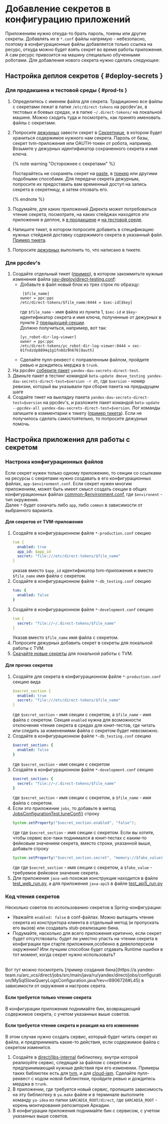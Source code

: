 # Добавление секретов в конфигурацию приложений

Приложениям нужно откуда-то брать пароль, токены или другие секреты. Добавлять их в `*.conf` файлы напрямую - небезопасно,
поэтому в конфигурационные файлы добавляется только ссылка на ресурс, откуда можно будет взять секрет во время работы приложения.
А сам ресурс привозится на машину специально обученными роботами. Для добавления нового секрета нужно сделать следующее:

## Настройка деплоя секретов { #deploy-secrets }

### Для продакшена и тестовой среды { #prod-ts }

1. Определитесь с именем файла для секрета. Традиционно все файлы с секретами лежат в папке `/etc/direct-tokens` на ppcdev'ах, в тестовых и боевых средах, и в папке `~/.direct-tokens/` на локальной машине.
Можно сходить туда и посмотреть, как принято именовать файлы с секретами.
2. Попросите [дежурных](https://abc.yandex-team.ru/services/direct-app-duty/duty) завести секрет в [Секретнице](https://yav.yandex-team.ru), в котором будет храниться содержимое нужного нам секрета.
Пароль от базы, секрет tvm-приложения или OAUTH-токен от робота, например. Возьмите у дежурных идентификатор сохраненного секрета и имя ключа.

   {% note warning "Осторожнее с секретами" %}

   Постарайтесь не сохранять секрет на [paste](https://paste.yandex-team.ru/), в [трекер](https://st.yandex-team.ru) или другими подобными способами.
   Для передачи секрета дежурным, попросите их предоставить вам временный доступ на запись секрета в секретницу, а затем отозвать его.

   {% endnote %}

3. Подумайте, для каких приложений Директа может потребоваться чтение секрета, посмотрите, на каких стейджах находятся эти приложения в деплое, в [в продакшене](https://deploy.yandex-team.ru/projects/direct-production) и [на тестовой среде](https://deploy.yandex-team.ru/projects/direct-np).
4. Напишите тикет, в котором попросите добавить в спецификацию нужных стейджей доставку содержимого секрета в указанный файл. [Пример тикета](https://st.yandex-team.ru/DIRECT-157900).
5. Попросите [дежурных](https://abc.yandex-team.ru/services/direct-app-duty/duty) выполнить то, что написано в тикете.

### Для ppcdev's

1. Создайте отдельный тикет ([пример](https://st.yandex-team.ru/DIRECT-158403)), в котором закоммитьте нужные изменения файла [yav-deploy/direct-testing.conf](https://a.yandex-team.ru/arc_vcs/direct/packages/secrets/yandex-dau-secrets-direct-test/etc/yandex/yav-deploy/direct-testing.conf?from_pr=2182004&rev=r8900622):
   - Добавьте в файл новый блок из трех строк по образцу:
     ```
      [$file_name]
     owner = ppc:ppc
     /etc/direct-tokens/$file_name:0444 = $sec-id[$key]
     ```
     где `$file_name` - имя файла из пункта 1, `$sec-id` и `$key`- идентификатор секрета и имя ключа, полученные от дежурных в пункте 2 [предыдущей секции](#prod-ts).
     <br>
     Должно получиться, например, вот так:
     ```
     [yc_robot-dir-log-viewer]
     owner = ppc:ppc
     /etc/direct-tokens/yc_robot-dir-log-viewer:0444 = sec-01fndzdp8894q1g1fn8dz9h676[Oauth]
     ```
   - Сделайте пулл-реквест с поправленным файлом, пройдите ревью и дождитесь мерджа в `trunk`.
2. На ppcdev [соберите пакет](how-to-package.md#sandbox-ya-package) `yandex-dau-secrets-direct-test`.
3. Двиньте пакет в тестинг командой `beta-update dmove_testing yandex-dau-secrets-direct-test=$version -r dt`, где `$version` - номер ревизии, который вы указывали при сборке пакета на предыдущем шаге
4. Создайте тикет на выкладку пакета `yandex-dau-secrets-direct-test=$version` на ppcdev's, и разложите пакет командой `beta-update --ppcdev-all yandex-dau-secrets-direct-test=$version`. Лог команды запишите в комментарии к тикету ([пример тикета](https://st.yandex-team.ru/DIRECT-158403)). Если не получилось сделать самостоятельно, то попросите дежурных помочь.

## Настройка приложения для работы с секретом

### Настрока конфигурационных файлов

Если секрет нужен только одному приложению, то секции со ссылками на ресурсы с секретами нужно создавать в его конфигурационных файлах, `app-$environment.conf`.
Если секрет нужен многим приложениям, может быть имеет смысл создать секции в общих конфигурационных файлах [common-\$environment.conf](https://a.yandex-team.ru/arc_vcs/direct/libs-internal/config/src/main/resources),
где `$environent` - тип окружения.
<br>
Далее `*` будет означать либо `app`, либо `common` в зависимости от выбранного варианта.

#### Для секретов от TVM-приложения

1. Создайте в конфигурационном файле `*-production.conf` секцию
    ```yaml
    tvm {
      enabled: true
      app_id: $app_id
      secret: "file:///etc/direct-tokens/$file_name"
    }
    ```
   указав вместо `$app_id` идентификатор tvm-приложения и вместо `$file_name` имя файла с секретом.
2. Создайте в конфигурационном файле `*-db_testing.conf` секцию
    ```yaml
    tvm: {
      enabled: false
    }
    ```
3. Создайте в конфигурационном файле `*-development.conf` секцию
    ```yaml
    tvm {
      secret: "file://~/.direct-tokens/$file_name"
    }
    ```
   Указав вместо `$file_name` имя файла с секретом.
4. Попросите дежурных добавить секрет в секреты для локальной работы с TVM.
5. [Скачайте новые секреты](back-first-steps.md#download-tvm-secrets) для локальной работы с TVM.

#### Для прочих секретов

1. Создайте для секрета в конфигурационном файле `*-production.conf` секцию вида
    ```yaml
    $secret_section {
      enabled: true
      secret: "file:///etc/direct-tokens/$file_name"
    }
    ```
   где `$secret_section` - имя секции с секретом, а `$file_name` - имя файла с секретом. Секция `enabled` нужна для
   возможности отключения чтения секрета в средах для юнит-тестов, где читать или следить за изменениями файла с секретом будет невозможно.
2. Создайте в конфигурационном файле `*-db_testing.conf` секцию
    ```yaml
    $secret_section: {
      enabled: false
    }
    ```
    где `$secret_section` - имя секции с секретом
3. Создайте в конфигурационном файле `*-development.conf` секцию
    ```yaml
    $secret_section: {
      secret: "file://~/.direct-tokens/$file_name"
    }
    ```
   где `$secret_section` - имя секции с секретом, а `$file_name` - имя файла с секретом.
4. Если это приложение `jobs`, то добавьте в метод [JobsConfigurationTest.tuneConf()](https://a.yandex-team.ru/arc_vcs/direct/jobs/src/test-configuration/java/ru/yandex/direct/jobs/configuration/JobsConfigurationTest.java?rev=r8884459#L48) строку
   ```java
   System.setProperty("$secret_section.enabled", "false");
   ```
   где где `$secret_section` - имя секции с секретом.
   Если вы хотите, чтобы сервис все-таки поднимался в юнит-тестах с каким-то фейковым значением секрета, вместо строки, указанной выше, добавьте строку
   ```java
   System.setProperty("$secret_section.secret", "memory://$fake_value);
   ```
   где где `$secret_section` - имя секции с секретом, а `$fake_value` - требуемое фейковое значение секрета.
   <br>
5. Для приложения `java-web` похожая конструкция находится в файле [test_web_run.py](https://a.yandex-team.ru/arc_vcs/direct/web/ut-run/test_web_run.py?rev=r8789350#L39), а для приложения `java-api5` в файле [test_api5_run.py](https://a.yandex-team.ru/arc_vcs/direct/api5/ut-run/test_api5_run.py?rev=r8789350#L42)

### Код чтения секретов

Несколько советов по использованию секретов в Spring-конфигурации:

- Уважайте `enabled: false` в conf-файлах. Можно вытащить чтение секрета из конструктора клиента в отдельный метод (и пропускать его вызов) или создавать stub-реализацию бина.
- Подумайте, насколько для всего приложения критично, если секрет будет отсутствовать: будет ли уместно упасть на чтении секрета в конфиграции при старте приложения,особенно в девелоперском окружении? Или лучшим способом будет отдавать Runtime ошибки в тот момент, когда секрет нужно использовать?
<br>
Вот тут можно посмотреть [пример создания бина](https://a.yandex-team.ru/arc_vcs/direct/jobs/src/main/java/ru/yandex/direct/jobs/configuration/MySqlSlowQueryLogsConfiguration.java?rev=r8906726#L45)
в зависимости от окружения и настроек серета.

#### Если требуется только чтение секрета

В конфигурации приложения поднимайте бин, возвращающий содержимое секрета, с учетом указанных выше советов.

#### Если требуется чтение секрета и реакция на его изменение

В этом случае нужно создать сервис, который будет читать секрет из файла, и предпринимать какие-то действия, если содержимое файла с секретом изменится.

1. Создайте в [direct/libs-internal](https://a.yandex-team.ru/arc_vcs/direct/libs-internal) библиотеку, внутри которой реализуйте сервис, следящий за файлом с секретом и предпринимающий нужные действия при его изменении.
   Примеры таких библиотек есть для [tvm](https://a.yandex-team.ru/arc_vcs/direct/libs-internal/tvm), и для [cloud-iam](https://a.yandex-team.ru/arc_vcs/direct/libs-internal/cloud-iam-service).
   Сделайте пулл-реквест с кодом новой библиотеки, пройдите ревью и дождитесь мерджа в `trunk`.
2. В приложении, где требуется новый сервис, пропишите зависимость на эту библиотеку в `ya.make` файле и в терминале выполните команду `ya-idea` из папки `$ARCADIA_ROOT/direct`, где `$ARCADIA_ROOT` - корень монтирования репозитория Аркадии.
3. В конфигурации приложения поднимайте бин с сервисом, с учетом указанных выше советов.
